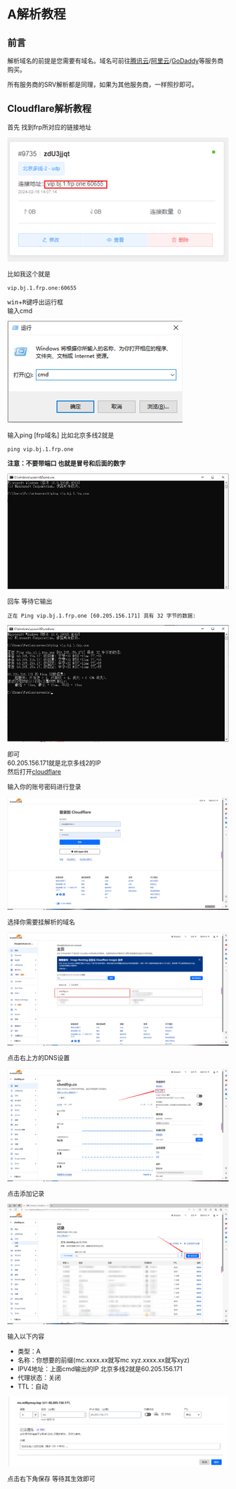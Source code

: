 # A解析教程

## 前言

解析域名的前提是您需要有域名。域名可前往[腾讯云](https://cloud.tencent.com)/[阿里云](https://www.aliyun.com)/[GoDaddy](https://www.godaddy.com)等服务商购买。

所有服务商的SRV解析都是同理，如果为其他服务商，一样照抄即可。

## Cloudflare解析教程

首先 找到frp所对应的链接地址

![frpIP](./img/a-record/1.png)

比如我这个就是

```shell
vip.bj.1.frp.one:60655
```

<kbd>win</kbd>+<kbd>R</kbd>键呼出运行框  
输入cmd  

![yunxing](./img/a-record/2.png)

输入ping [frp域名]
比如北京多线2就是

```
ping vip.bj.1.frp.one
```

**注意：不要带端口 也就是冒号和后面的数字**

![ping](./img/a-record/3.png)

回车
等待它输出

```
正在 Ping vip.bj.1.frp.one [60.205.156.171] 具有 32 字节的数据:
```

![ping](./img/a-record/4.png)

即可  
60.205.156.171就是北京多线2的IP  
然后打开[cloudflare](https://www.cloudflare-cn.com/)

输入你的账号密码进行登录

![cloudflare登录界面](./img/a-record/cloudflare1.png)

选择你需要挂解析的域名

![cloudflare主界面](./img/a-record/cloudflare2.png)

点击右上方的DNS设置

![cloudflare域名转DNS设置界面](./img/a-record/cloudflare3.png)

点击添加记录

![cloudflareDNS设置界面](./img/a-record/cloudflare4.png)

输入以下内容

- 类型：A
- 名称：你想要的前缀(mc.xxxx.xx就写mc xyz.xxxx.xx就写xyz)
- IPV4地址：上面cmd输出的IP 北京多线2就是60.205.156.171
- 代理状态：关闭
- TTL：自动

![ping](./img/a-record/5.png)

点击右下角保存 等待其生效即可